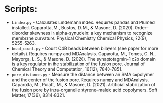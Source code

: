 # Scripts:

* `Lindex.py` - Calculates Lindemann index. Requires pandas and Plumed installed. Caparotta, M., Bustos, D. M., & Masone, D. (2020). Order–disorder skewness in 
alpha-synuclein: a key mechanism to recognize membrane curvature. Physical Chemistry Chemical Physics, 22(9), 5255-5263.
* `bead_count.py` - Count C4B beads between bilayers (see paper for more details). Requires numpy and MDAnalysis. Caparotta, M., Tomes, C. N., Mayorga, L. S., & Masone, D. (2020). The synaptotagmin-1 c2b domain is a key regulator in the stabilization of the fusion pore. Journal of Chemical Theory and Computation, 16(12), 7840-7851.
* `pore_distance.py` - Measure the distance between an SMA copolymer and the center of the fusion pore. Requires numpy and MDAnalysis. Caparotta, M., Puiatti, M., & Masone, D. (2021). Artificial stabilization of the fusion pore by intra-organelle styrene–maleic acid copolymers. Soft Matter, 17(36), 8314-8321.
